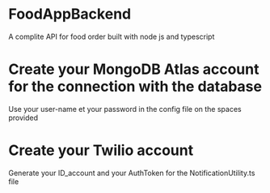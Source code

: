 # FoodAppBackend
A complite API for food order built with node js and typescript


# Create your MongoDB Atlas account for the connection with the database
Use your user-name et your password in the config file on the spaces provided


# Create your Twilio account
Generate your ID_account and your AuthToken for the NotificationUtility.ts file
